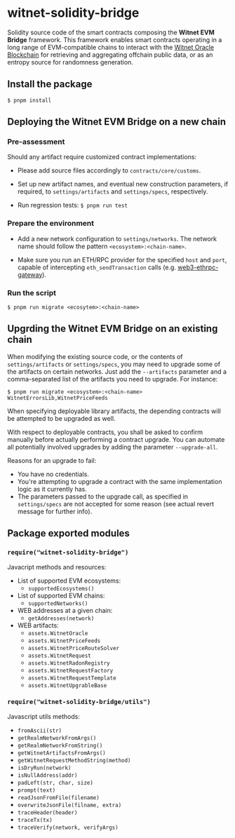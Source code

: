 # witnet-solidity-bridge

Solidity source code of the smart contracts composing the **Witnet EVM Bridge** framework. This framework enables smart contracts operating in a long range of EVM-compatible chains to interact with the [Witnet Oracle Blockchain](https://witnet.io) for retrieving and aggregating offchain public data, or as an entropy source for randomness generation.

## Install the package

`$ pnpm install`

## Deploying the Witnet EVM Bridge on a new chain

### Pre-assessment

Should any artifact require customized contract implementations:

- Please add source files accordingly to `contracts/core/customs`.

- Set up new artifact names, and eventual new construction parameters, if required, to `settings/artifacts` and `settings/specs`, respectively. 

- Run regression tests: `$ pnpm run test`


### Prepare the environment

- Add a new network configuration to `settings/networks`. The network name should follow the pattern `<ecosystem>:<chain-name>`.

- Make sure you run an ETH/RPC provider for the specified `host` and `port`, capable of intercepting `eth_sendTransaction` calls (e.g. [web3-ethrpc-gateway](https://github.io/witnet/web3-jsonrpc-gateway)).

### Run the script

`$ pnpm run migrate <ecosytem>:<chain-name>`

## Upgrding the Witnet EVM Bridge on an existing chain

When modifying the existing source code, or the contents of `settings/artifacts` or `settings/specs`, you may need to upgrade some of the artifacts on certain networks. Just add the `--artifacts` parameter and a comma-separated list of the artifacts you need to upgrade. For instance:

`$ pnpm run migrate <ecosystem>:<chain-name> WitnetErrorsLib,WitnetPriceFeeds`

When specifying deployable library artifacts, the depending contracts will be attempted to be upgraded as well.

With respect to deployable contracts, you shall be asked to confirm manually before actually performing a contract upgrade. You can automate all potentially involved upgrades by adding the parameter `--upgrade-all`. 

Reasons for an upgrade to fail:
- You have no credentials.
- You're attempting to upgrade a contract with the same implementation logic as it currently has. 
- The parameters passed to the upgrade call, as specified in `settings/specs` are not accepted for some reason (see actual revert message for further info).

## Package exported modules

### `require("witnet-solidity-bridge")`
Javacript methods and resources:

- List of supported EVM ecosystems:
    - `supportedEcosystems()`
- List of supported EVM chains:
    - `supportedNetworks()`
- WEB addresses at a given chain:
    - `getAddresses(network)`
- WEB artifacts:
    - `assets.WitnetOracle`
    - `assets.WitnetPriceFeeds`
    - `assets.WitnetPriceRouteSolver`
    - `assets.WitnetRequest`
    - `assets.WitnetRadonRegistry`
    - `assets.WitnetRequestFactory`
    - `assets.WitnetRequestTemplate`
    - `assets.WitnetUpgrableBase`

### `require("witnet-solidity-bridge/utils")`

Javascript utils methods:

- `fromAscii(str)`
- `getRealmNetworkFromArgs()`
- `getRealmNetworkFromString()`
- `getWitnetArtifactsFromArgs()`
- `getWitnetRequestMethodString(method)`
- `isDryRun(network)`
- `isNullAddress(addr)`
- `padLeft(str, char, size)`
- `prompt(text)`
- `readJsonFromFile(filename)`
- `overwriteJsonFile(filname, extra)`
- `traceHeader(header)`
- `traceTx(tx)`
- `traceVerify(network, verifyArgs)`

